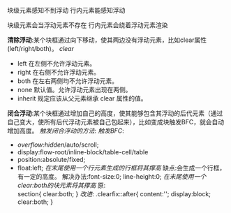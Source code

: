 块级元素感知不到浮动
行内元素能感知浮动

块级元素会当浮动元素不存在
行内元素会绕着浮动元素渲染


**清除浮动**:某个块框通过向下移动，使其两边没有浮动元素，比如clear属性(left/right/both)。
*clear*
* left	在左侧不允许浮动元素。
* right	在右侧不允许浮动元素。
* both	在左右两侧均不允许浮动元素。
* none	默认值。允许浮动元素出现在两侧。
* inherit	规定应该从父元素继承 clear 属性的值。

**闭合浮动**:某个块框通过增加自己的高度，使其能够包含其浮动的后代元素（通过自己变大，使所有后代浮动元素被自己包起来），比如变成块触发BFC，就会自动增加高度。
*触发闭合浮动的方法*:
*触发BFC*:
  * *overflow:hidden*/auto/scroll;
  * display:flow-root/inline-block/table-cell/table
  * position:absolute/fixed;
  * float:left;
*在末尾使用一个行元素生成的行框将其撑高*
  缺点:会生成一个行框，有一定的高度。
  解决办法:font-size:0;
          line-height:0;
*在末尾使用一个clear:both的块元素将其撑高*
  原:<section></section>
    section{
      clear:both;
    }
  *改进*:
  .clearfix::after{
    content:'';
    display:block;
    clear:both;
  }
  